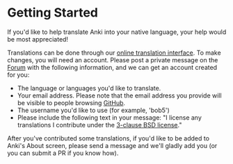 # Getting Started

If you'd like to help translate Anki into your native language, your
help would be most appreciated!

Translations can be done through our [online translation interface](https://i18n.ankiweb.net).
To make changes, you will need an account. Please post a private message on the
[Forum](https://forums.ankiweb.net/u/dae/summary) with the following
information, and we can get an account created for you:

- The language or languages you'd like to translate.
- Your email address. Please note that the email address you provide will
  be visible to people browsing [GitHub](https://github.com/ankitects/anki-desktop-i18n/commits/master).
- The username you'd like to use (for example, 'bob5')
- Please include the following text in your message: "I license any translations I contribute under the [3-clause
  BSD license](https://opensource.org/licenses/BSD-3-Clause)."

After you've contributed some translations, if you'd like to be added to Anki's
About screen, please send a message and we'll gladly add you (or you can submit
a PR if you know how).
